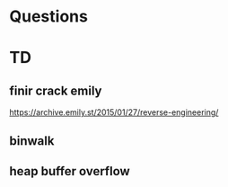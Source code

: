 # Questions



# TD

## finir crack emily

https://archive.emily.st/2015/01/27/reverse-engineering/

## binwalk

## heap buffer overflow

